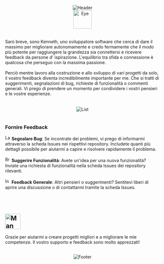 <div align="center">  
  <img src="https://capsule-render.vercel.app/api?type=waving&height=150&color=gradient&customColorList=24,22,25,30&text=🖐️%20Ciao,%20Welcome%20to%20My%20GitHub!&reversal=false&fontSize=29&textBg=false&animation=fadeIn&section=header&fontAlignY=30" alt="Header" style="max-width: auto; height: auto;"> 
</div>

<div align="center"> 
  <img src="https://em-content.zobj.net/source/microsoft-teams/337/eye_1f441-fe0f.png" alt="Eye" width="60" height="60">
</div>
<br><br>
Sarò breve, sono Kenneth, uno sviluppatore software che cerca di dare il massimo per migliorare autonomamente e credo fermamente che il modo più potente per raggiungere la grandezza sia connettersi e ricevere feedback da persone d' ispirazione. L'equilibrio tra sfida e connessione è qualcosa che perseguo con la massima passione.
<br><br>
Perciò mentre lavoro alla costruzione e allo sviluppo di vari progetti da solo, il vostro feedback diventa incredibilmente importante per me. Che si tratti di suggerimenti, segnalazioni di bug, richieste di funzionalità o commenti generali. Vi prego di prendere un momento per condividere i vostri pensieri e le vostre esperienze.
<br><br><br>

<div align="center">
  <img src="https://readme-typing-svg.demolab.com?font=Fira+Code&pause=1000&color=4EF729&center=true&vCenter=true&random=true&width=435&lines=Blockchain+Protocols;Artificial+Intelligence;Smart+Solutions;Programming;Software+Engineering" alt="List" style="max-width: auto; height: auto;">
</div>
<br>

<h3> Fornire Feedback </h3>

<img src="https://raw.githubusercontent.com/Tarikul-Islam-Anik/Animated-Fluent-Emojis/master/Emojis/Animals/Lady%20Beetle.png" alt="Lady Beetle" width="17" height="17"> **Segnalare Bug**: Se incontrate dei problemi, vi prego di informarmi attraverso la scheda Issues nei rispettivi repository. Includete quanti più dettagli possibile per aiutarmi a capire e risolvere rapidamente il problema.
<br><br>
<img src="https://raw.githubusercontent.com/Tarikul-Islam-Anik/Animated-Fluent-Emojis/master/Emojis/Hand%20gestures/Brain.png" alt="Brain" width="17" height="17"> **Suggerire Funzionalità**: Avete un'idea per una nuova funzionalità? Inviate una richiesta di funzionalità nella scheda Issues dei repository rilevanti.
<br><br>
<img src="https://raw.githubusercontent.com/Tarikul-Islam-Anik/Animated-Fluent-Emojis/master/Emojis/Hand%20gestures/Index%20Pointing%20Up.png" alt="Index Pointing Up" width="17" height="17"> **Feedback Generale**: Altri pensieri o suggerimenti? Sentitevi liberi di aprire una discussione o di contattarmi tramite la scheda Issues.

<br><br>
## <img src="https://raw.githubusercontent.com/Tarikul-Islam-Anik/Animated-Fluent-Emojis/master/Emojis/People/Man%20Technologist.png" alt="Man Technologist" width="50" height="50">
Grazie per aiutarmi a creare progetti migliori e a migliorare le mie competenze. Il vostro supporto e feedback sono molto apprezzati! 
<br><br>

<div align="center">  
  <img src="https://capsule-render.vercel.app/api?type=waving&height=150&color=gradient&customColorList=24,22,25,30&reversal=false&fontSize=30&textBg=false&animation=fadeIn&section=footer&fontAlignY=30" alt="Footer" style="max-width: auto; height: auto;"> 
</div>
